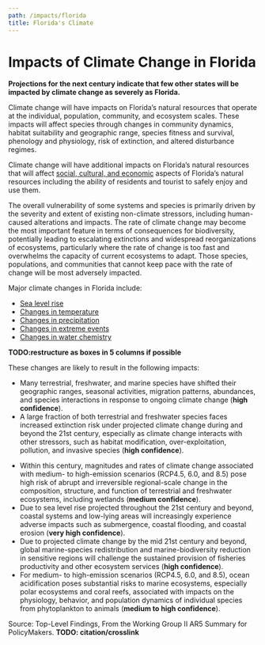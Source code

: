 ```yaml
---
path: /impacts/florida
title: Florida's Climate
---
```


# Impacts of Climate Change in Florida

**Projections for the next century indicate that few other states will be impacted by climate change as severely as Florida.**

Climate change will have impacts on Florida’s natural resources that operate at the individual, population, community, and ecosystem scales. These impacts will affect species through changes in community dynamics, habitat suitability and geographic range, species fitness and survival, phenology and physiology, risk of extinction, and altered disturbance regimes.

Climate change will have additional impacts on Florida’s natural resources that will affect [social, cultural, and economic](/impacts/florida/social) aspects of Florida’s natural resources including the ability of residents and tourist to safely enjoy and use them.

The overall vulnerability of some systems and species is primarily driven by the severity and extent of existing non-climate stressors, including human-caused alterations and impacts. The rate of climate change may become the most important feature in terms of consequences for biodiversity, potentially leading to escalating extinctions and widespread reorganizations of ecosystems, particularly where the rate of change is too fast and overwhelms the capacity of current ecosystems to adapt. Those species, populations, and communities that cannot keep pace with the rate of change will be most adversely impacted.

Major climate changes in Florida include:

- [Sea level rise](/impacts/florida/slr)
- [Changes in temperature](/impacts/florida/temperature)
- [Changes in precipitation](/impacts/florida/precipitation)
- [Changes in extreme events](/impacts/florida/extreme-events)
- [Changes in water chemistry](/impacts/florida/co2)

**TODO:restructure as boxes in 5 columns if possible**

These changes are likely to result in the following impacts:

- Many terrestrial, freshwater, and marine species have shifted their geographic ranges, seasonal activities, migration patterns, abundances, and species interactions in response to ongoing climate change (**high confidence**).
- A large fraction of both terrestrial and freshwater species faces increased extinction risk under projected climate change during and beyond the 21st century, especially as climate change interacts with other stressors, such as habitat modification, over-exploitation, pollution, and invasive species (**high confidence**).

* Within this century, magnitudes and rates of climate change associated with medium- to high-emission scenarios (RCP4.5, 6.0, and 8.5) pose high risk of abrupt and irreversible regional-scale change in the composition, structure, and function of terrestrial and freshwater ecosystems, including wetlands (**medium confidence**).
* Due to sea level rise projected throughout the 21st century and beyond, coastal systems and low-lying areas will increasingly experience adverse impacts such as submergence, coastal flooding, and coastal erosion (**very high confidence**).
* Due to projected climate change by the mid 21st century and beyond, global marine-species redistribution and marine-biodiversity reduction in sensitive regions will challenge the sustained provision of fisheries productivity and other ecosystem services (**high confidence**).
* For medium- to high-emission scenarios (RCP4.5, 6.0, and 8.5), ocean acidification poses substantial risks to marine ecosystems, especially polar ecosystems and coral reefs, associated with impacts on the physiology, behavior, and population dynamics of individual species from phytoplankton to animals (**medium to high confidence**).

Source: Top-Level Findings, From the Working Group II AR5 Summary for PolicyMakers.
**TODO: citation/crosslink**

